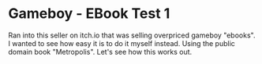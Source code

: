 # Gameboy - EBook Test 1
 Ran into this seller on itch.io that was selling overpriced gameboy "ebooks". I wanted to see how easy it is to do it myself instead. Using the public domain book "Metropolis". Let's see how this works out.
